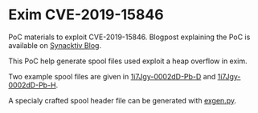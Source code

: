 Exim CVE-2019-15846
===================

PoC materials to exploit CVE-2019-15846. Blogpost explaining the PoC is
available on
[Synacktiv Blog](https://www.synacktiv.com/posts/exploit/scraps-of-notes-on-exploiting-exim-vulnerabilities.html).

This PoC help generate spool files used exploit a heap overflow in exim.

Two example spool files are given in [1i7Jgy-0002dD-Pb-D](1i7Jgy-0002dD-Pb-D)
and [1i7Jgy-0002dD-Pb-H](1i7Jgy-0002dD-Pb-H).

A specialy crafted spool header file can be generated with
[exgen.py](exgen.py).
